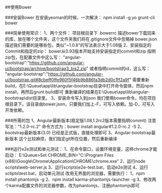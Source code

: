 
##使用Bower

###安装Bower
   在安装yeoman的时候，一次解决：
   npm install -g yo grunt-cli bower

###简单使用常识：
1、两个文件：
   项目根目录下
  .bowerrc  描述bower下载回来的库，放在哪个文件夹，这个文件夹我们将在.gitignore文件中忽略掉
   bower.json  描述我们需要的是哪些包，类似"~1.0.8"的写法表示大于1.08版
2、安装指定的Commit和指定的zip：
   bower从0.93版本开始支持安装指定的commit和zip
   指明zip包，在配置文件中这么写：
      "angular-bootstrap":"https://github.com/angular-ui/bootstrap/archive/bootstrap3_bis2.zip"
   或者指明commit的id，这么写：
      "angular-bootstrap":"https://github.com/angular-ui/bootstrap.git#8cbeff0ffe960f5f46b9b886fa3db2d0c1ff2a9f"
       需要重新build，在E:\Queue\app\lib\angular-bootstrap目录中打开命令窗体，然后npm install，再然后grunt build即可
       重新编译的结果在E:\Queue\app\lib\angular-bootstrap\dist目录里。
3、安装命令写入到json
   我们使用bower命令，均在项目根目录下。该目录由bower.json，只要我们加上-F，可写入依赖。加-D，可写入开发依赖。

###所需的包
1、Angular最新版本(稳定版1.08,1.2rc2版本需要指明commit)
    注意写法："1.2.0-rc.2"
    命令方式为：bower install angular#1.2.0-rc.2 -S
2、bootstrap最新版本(3.0)
    已经是正式版，直接处理即可
3、Angular-bootstrap最新版本
    这个比较麻烦，我们指定git所在位置，然后重新编译

###运行e2e测试和单元测试：
1、在命令窗口，设置环境变量，这样chrome才能启动：
E:\Queue>Set CHROME_BIN="C:\Program Files (x86)\Google\Chrome\Application\CHROME\chrome.exe"
2、运行node scripts\web-server.js
3、运行scripts\e2e-test.bat，启动e2e测试
4、运行sctipts\test.bat，启动单元测试
改用无界面的浏览器，需要执行：
1、npm install phantomjs -g
2、npm install karma-phantomjs-launcher -g
3、修改两个karma配置文件的浏览器参数，改为phantomjs、注册phantomjs即可
